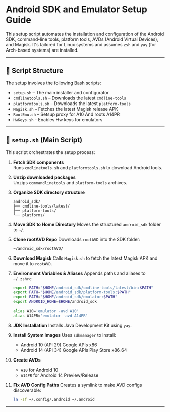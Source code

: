 
# Android SDK and Emulator Setup Guide

This setup script automates the installation and configuration of the Android SDK, command-line tools, platform tools, AVDs (Android Virtual Devices), and Magisk. It's tailored for Linux systems and assumes `zsh` and `yay` (for Arch-based systems) are installed.

---

## 📁 Script Structure

The setup involves the following Bash scripts:

- `setup.sh` – The main installer and configurator
- `cmdlinetools.sh` – Downloads the latest `cmdline-tools`
- `platformtools.sh` – Downloads the latest `platform-tools`
- `Magisk.sh` – Fetches the latest Magisk release APK
- `RootEmu.sh` – Setsup proxy for A10 And roots A14PR
- `HwKeys.sh` - Enables Hw keys for emulators

---

## 🔧 `setup.sh` (Main Script)

This script orchestrates the setup process:

1. **Fetch SDK components**  
   Runs `cmdlinetools.sh` and `platformtools.sh` to download Android tools.

2. **Unzip downloaded packages**  
   Unzips `commandlinetools` and `platform-tools` archives.

3. **Organize SDK directory structure**
   ```
   android_sdk/
   ├── cmdline-tools/latest/
   ├── platform-tools/
   └── platforms/
   ```

4. **Move SDK to Home Directory**
   Moves the structured `android_sdk` folder to `~/`.

5. **Clone rootAVD Repo**
   Downloads `rootAVD` into the SDK folder:
   ```
   ~/android_sdk/rootAVD/
   ```

6. **Download Magisk**
   Calls `Magisk.sh` to fetch the latest Magisk APK and move it to `rootAVD`.

7. **Environment Variables & Aliases**
   Appends paths and aliases to `~/.zshrc`:
   ```bash
   export PATH="$HOME/android_sdk/cmdline-tools/latest/bin:$PATH"
   export PATH="$HOME/android_sdk/platform-tools:$PATH"
   export PATH="$HOME/android_sdk/emulator:$PATH"
   export ANDROID_HOME=$HOME/android_sdk

   alias A10='emulator -avd A10'
   alias A14PR='emulator -avd A14PR'
   ```

8. **JDK Installation**
   Installs Java Development Kit using `yay`.

9. **Install System Images**
   Uses `sdkmanager` to install:
   - Android 10 (API 29) Google APIs x86
   - Android 14 (API 34) Google APIs Play Store x86_64

10. **Create AVDs**
    - `A10` for Android 10
    - `A14PR` for Android 14 Preview/Release

11. **Fix AVD Config Paths**
    Creates a symlink to make AVD configs discoverable:
    ```bash
    ln -sf ~/.config/.android ~/.android
    ```


---
